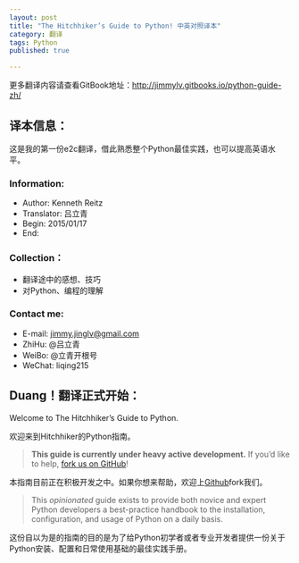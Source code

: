 ```yaml
---
layout: post
title: "The Hitchhiker’s Guide to Python! 中英对照译本"
category: 翻译
tags: Python
published: true

---
```


更多翻译内容请查看GitBook地址：<http://jimmylv.gitbooks.io/python-guide-zh/>

## 译本信息：

这是我的第一份e2c翻译，借此熟悉整个Python最佳实践，也可以提高英语水平。

### Information:

- Author: Kenneth Reitz
- Translator: 吕立青
- Begin: 2015/01/17
- End:

### Collection：

- 翻译途中的感想、技巧
- 对Python、编程的理解

### Contact me:

- E-mail: jimmy.jinglv@gmail.com
- ZhiHu: @吕立青
- WeiBo: @立青开根号
- WeChat: liqing215

## Duang！翻译正式开始：

Welcome to The Hitchhiker’s Guide to Python.

欢迎来到Hitchhiker的Python指南。

> __This guide is currently under heavy active development.__ If you’d like to help, [fork us on GitHub](https://github.com/kennethreitz/python-guide)!

本指南目前正在积极开发之中。如果你想来帮助，欢迎上[Github](https://github.com/kennethreitz/python-guide)fork我们。

> This *opinionated* guide exists to provide both novice and expert Python developers a best-practice handbook to the installation, configuration, and usage of Python on a daily basis.

这份自以为是的指南的目的是为了给Python初学者或者专业开发者提供一份关于Python安装、配置和日常使用基础的最佳实践手册。